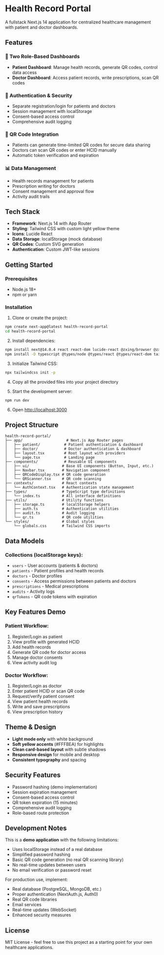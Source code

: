 # Health Record Portal

A fullstack Next.js 14 application for centralized healthcare management with patient and doctor dashboards.

## Features

### 🏥 Two Role-Based Dashboards
- **Patient Dashboard**: Manage health records, generate QR codes, control data access
- **Doctor Dashboard**: Access patient records, write prescriptions, scan QR codes

### 🔐 Authentication & Security
- Separate registration/login for patients and doctors
- Session management with localStorage
- Consent-based access control
- Comprehensive audit logging

### 📱 QR Code Integration
- Patients can generate time-limited QR codes for secure data sharing
- Doctors can scan QR codes or enter HCID manually
- Automatic token verification and expiration

### 📊 Data Management
- Health records management for patients
- Prescription writing for doctors
- Consent management and approval flow
- Activity audit trails

## Tech Stack

- **Framework**: Next.js 14 with App Router
- **Styling**: Tailwind CSS with custom light yellow theme
- **Icons**: Lucide React
- **Data Storage**: localStorage (mock database)
- **QR Codes**: Custom SVG generation
- **Authentication**: Custom JWT-like sessions

## Getting Started

### Prerequisites
- Node.js 18+ 
- npm or yarn

### Installation

1. Clone or create the project:
```bash
npm create next-app@latest health-record-portal
cd health-record-portal
```

2. Install dependencies:
```bash
npm install next@14.0.4 react react-dom lucide-react @zxing/browser @zxing/library
npm install -D typescript @types/node @types/react @types/react-dom tailwindcss postcss autoprefixer eslint eslint-config-next
```

3. Initialize Tailwind CSS:
```bash
npx tailwindcss init -p
```

4. Copy all the provided files into your project directory

5. Start the development server:
```bash
npm run dev
```

6. Open [http://localhost:3000](http://localhost:3000)

## Project Structure

```
health-record-portal/
├── app/                    # Next.js App Router pages
│   ├── patient/           # Patient authentication & dashboard
│   ├── doctor/            # Doctor authentication & dashboard
│   ├── layout.tsx         # Root layout with providers
│   └── page.tsx           # Landing page
├── components/            # Reusable UI components
│   ├── ui/               # Base UI components (Button, Input, etc.)
│   ├── Navbar.tsx        # Navigation component
│   ├── QRCodeDisplay.tsx # QR code generation
│   └── QRScanner.tsx     # QR code scanning
├── contexts/             # React contexts
│   └── AuthContext.tsx   # Authentication state management
├── types/                # TypeScript type definitions
│   └── index.ts          # All interface definitions
├── utils/                # Utility functions
│   ├── storage.ts        # localStorage helpers
│   ├── auth.ts           # Authentication utilities
│   ├── audit.ts          # Audit logging
│   └── qr.ts             # QR code utilities
└── styles/               # Global styles
    └── globals.css       # Tailwind CSS imports
```

## Data Models

### Collections (localStorage keys):
- `users` - User accounts (patients & doctors)
- `patients` - Patient profiles and health records
- `doctors` - Doctor profiles
- `consents` - Access permissions between patients and doctors
- `prescriptions` - Medical prescriptions
- `audits` - Activity logs
- `qrTokens` - QR code tokens with expiration

## Key Features Demo

### Patient Workflow:
1. Register/Login as patient
2. View profile with generated HCID
3. Add health records
4. Generate QR code for doctor access
5. Manage doctor consents
6. View activity audit log

### Doctor Workflow:
1. Register/Login as doctor
2. Enter patient HCID or scan QR code
3. Request/verify patient consent
4. View patient health records
5. Write and save prescriptions
6. View prescription history

## Theme & Design

- **Light mode only** with white background
- **Soft yellow accents** (#FFFBEA) for highlights
- **Clean card-based layout** with subtle shadows
- **Responsive design** for mobile and desktop
- **Consistent typography** and spacing

## Security Features

- Password hashing (demo implementation)
- Session expiration management
- Consent-based access control
- QR token expiration (15 minutes)
- Comprehensive audit logging
- Role-based route protection

## Development Notes

This is a **demo application** with the following limitations:
- Uses localStorage instead of a real database
- Simplified password hashing
- Basic QR code generation (no real QR scanning library)
- No real-time updates between users
- No email verification or password reset

For production use, implement:
- Real database (PostgreSQL, MongoDB, etc.)
- Proper authentication (NextAuth.js, Auth0)
- Real QR code libraries
- Email services
- Real-time updates (WebSocket)
- Enhanced security measures

## License

MIT License - feel free to use this project as a starting point for your own healthcare applications.
